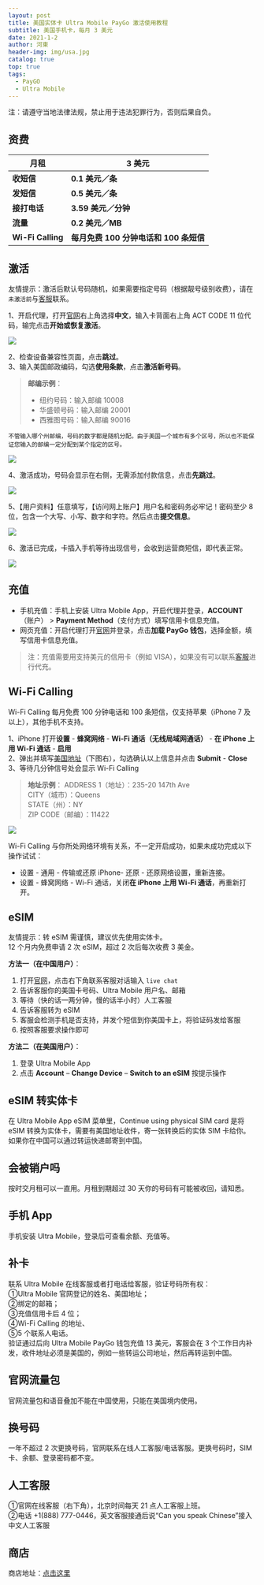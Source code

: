 ```yaml
---
layout: post
title: 美国实体卡 Ultra Mobile PayGo 激活使用教程
subtitle: 美国手机卡，每月 3 美元
date: 2021-1-2
author: 河東
header-img: img/usa.jpg
catalog: true
top: true
tags:
  - PayGO
  - Ultra Mobile
---
```


注：请遵守当地法律法规，禁止用于违法犯罪行为，否则后果自负。

## 资费



| 月租 | 3 美元 |  
|---|---|
| **收短信** | **0.1 美元／条** |  
| **发短信** | **0.5 美元／条** |  
| **接打电话** | **3.59 美元／分钟** |  
| **流量** | **0.2 美元／MB** |  
| **Wi-Fi Calling** | **每月免费 100 分钟电话和 100 条短信** | 


## 激活

友情提示：激活后默认号码随机，如果需要指定号码（根据靓号级别收费），请在`未激活前`与[客服](https://ssnhd.github.io/2023/03/19/store/)联系。

1、开启代理，打开[官网](https://my.ultramobile.com/paygo/activation)右上角选择**中文**，输入卡背面右上角 ACT CODE 11 位代码，输完点击**开始或恢复激活**。

![](https://i.imgur.com/v3hdUjF.png)

2、检查设备兼容性页面，点击**跳过**。\
3、输入美国邮政编码，勾选**使用条款**，点击**激活新号码**。

>**邮编示例**：
>- 纽约号码：输入邮编 10008
>- 华盛顿号码：输入邮编 20001
>- 西雅图号码：输入邮编 90016

`不管输入哪个州邮编，号码的数字都是随机分配。由于美国一个城市有多个区号，所以也不能保证您输入的邮编一定分配到某个指定的区号。`

![](https://i.imgur.com/fJEx4vH.png)

4、激活成功，号码会显示在右侧，无需添加付款信息，点击**先跳过**。

![](https://i.imgur.com/ET05Fz4.png)

5、【用户资料】任意填写，【访问网上账户】用户名和密码务必牢记！密码至少 8 位，包含一个大写、小写、数字和字符。然后点击**提交信息**。

![](https://i.imgur.com/VZOvijw.png)

6、激活已完成，卡插入手机等待出现信号，会收到运营商短信，即代表正常。

![](https://i.imgur.com/PHL1Emr.png)

## 充值

- 手机充值：手机上安装 Ultra Mobile App，开启代理并登录，**ACCOUNT**（账户） > **Payment Method**（支付方式）填写信用卡信息充值。
- 网页充值：开启代理打开[官网](https://my.ultramobile.com/account/paygo)并登录，点击**加载 PayGo 钱包**，选择金额，填写信用卡信息充值。

>注：充值需要用支持美元的信用卡（例如 VISA），如果没有可以联系[客服](https://ssnhd.github.io/2023/03/19/store/)进行代充。

## Wi-Fi Calling

Wi-Fi Calling 每月免费 100 分钟电话和 100 条短信，仅支持苹果（iPhone 7 及以上），其他手机不支持。

1、iPhone 打开**设置** - **蜂窝网络** - **Wi-Fi 通话（无线局域网通话）** - **在 iPhone 上用 Wi-Fi 通话** - **启用**\
2、弹出并填写[美国地址](https://www.google.com/maps)（下图右），勾选确认以上信息并点击 **Submit** - **Close**\
3、等待几分钟信号处会显示 Wi-Fi Calling


>**地址示例**：
>ADDRESS 1（地址）：235-20 147th Ave\
>CITY（城市）：Queens\
>STATE（州）：NY\
>ZIP CODE（邮编）：11422

![](https://i.imgur.com/7txbPjG.jpg)

Wi-Fi Calling 与你所处网络环境有关系，不一定开启成功，如果未成功完成以下操作试试：

- 设置 - 通用 - 传输或还原 iPhone- 还原 - 还原网络设置，重新连接。
- 设置 - 蜂窝网络 - Wi-Fi 通话，关闭**在 iPhone 上用 Wi-Fi 通话**，再重新打开。

## eSIM

友情提示：转 eSIM 需谨慎，建议优先使用实体卡。\
12 个月内免费申请 2 次 eSIM，超过 2 次后每次收费 3 美金。

**方法一（在中国用户）**：

1. 打开[官网](https://www.ultramobile.com/)，点击右下角联系客服对话输入 `live chat`
2. 告诉客服你的美国卡号码、Ultra Mobile 用户名、邮箱
3. 等待（快的话一两分钟，慢的话半小时）人工客服
4. 告诉客服转为 eSIM
5. 客服会检测手机是否支持，并发个短信到你美国卡上，将验证码发给客服
6. 按照客服要求操作即可

**方法二（在美国用户）**：

1. 登录 Ultra Mobile App
2. 点击 **Account** – **Change Device** – **Switch to an eSIM** 按提示操作

## eSIM 转实体卡
在 Ultra Mobile App eSIM 菜单里，Continue using physical SIM card 是将 eSIM 转换为实体卡，需要有美国地址收件，寄一张转换后的实体 SIM 卡给你。如果你在中国可以通过转运快递邮寄到中国。

## 会被销户吗
按时交月租可以一直用。月租到期超过 30 天你的号码有可能被收回，请知悉。

## 手机 App
手机安装 Ultra Mobile，登录后可查看余额、充值等。

## 补卡
联系 Ultra Mobile 在线客服或者打电话给客服，验证号码所有权：\
①Ultra Mobile 官网登记的姓名、美国地址；\
②绑定的邮箱；\
③充值信用卡后 4 位；\
④Wi-Fi Calling 的地址、\
⑤5 个联系人电话。\
验证通过后向 Ultra Mobile PayGo 钱包充值 13 美元，客服会在 3 个工作日内补发，收件地址必须是美国的，例如一些转运公司地址，然后再转运到中国。

## 官网流量包
官网流量包和语音叠加不能在中国使用，只能在美国境内使用。

## 换号码
一年不超过 2 次更换号码，官网联系在线人工客服/电话客服。更换号码时，SIM 卡、余额、登录密码都不变。

## 人工客服
①官网在线客服（右下角），北京时间每天 21 点人工客服上班。\
②电话 +1(888) 777-0446，英文客服接通后说“Can you speak Chinese”接入中文人工客服

## 商店

商店地址：[点击这里](https://ssnhd.github.io/2023/03/19/store/)
